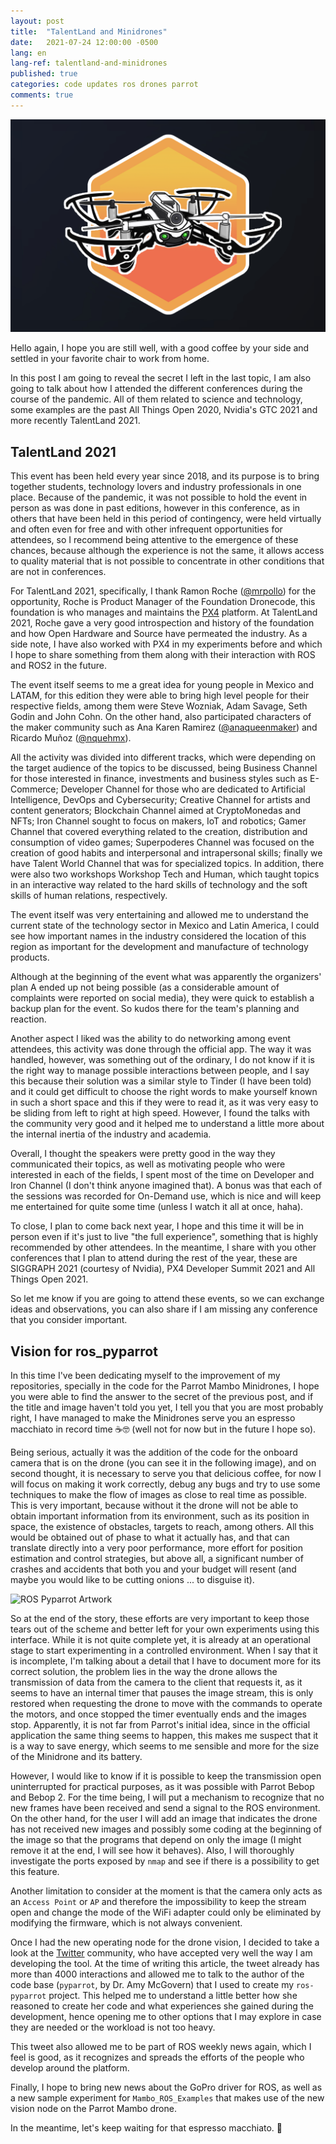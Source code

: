 ```yaml
---
layout: post
title:  "TalentLand and Minidrones"
date:   2021-07-24 12:00:00 -0500
lang: en
lang-ref: talentland-and-minidrones
published: true
categories: code updates ros drones parrot
comments: true
---
```


![Me](/assets/img/posts/talentland_minidrones_2.jpg)

Hello again, I hope you are still well, with a good coffee by your side and settled in your favorite chair to work from home. 

In this post I am going to reveal the secret I left in the last topic, I am also going to talk about how I attended the different conferences during the course of the pandemic. All of them related to science and technology, some examples are the past All Things Open 2020, Nvidia's GTC 2021 and more recently TalentLand 2021.

## TalentLand 2021

This event has been held every year since 2018, and its purpose is to bring together students, technology lovers and industry professionals in one place. Because of the pandemic, it was not possible to hold the event in person as was done in past editions, however in this conference, as in others that have been held in this period of contingency, were held virtually and often even for free and with other infrequent opportunities for attendees, so I recommend being attentive to the emergence of these chances, because although the experience is not the same, it allows access to quality material that is not possible to concentrate in other conditions that are not in conferences.

For TalentLand 2021, specifically, I thank Ramon Roche ([@mrpollo](https://twitter.com/mrpollo?s=20)) for the opportunity, Roche is Product Manager of the Foundation Dronecode, this foundation is who manages and maintains the [PX4](https://px4.io/) platform. At TalentLand 2021, Roche gave a very good introspection and history of the foundation and how Open Hardware and Source have permeated the industry. As a side note, I have also worked with PX4 in my experiments before and which I hope to share something from them along with their interaction with ROS and ROS2 in the future.

The event itself seems to me a great idea for young people in Mexico and LATAM, for this edition they were able to bring high level people for their respective fields, among them were Steve Wozniak, Adam Savage, Seth Godin and John Cohn. On the other hand, also participated characters of the maker community such as Ana Karen Ramirez ([@anaqueenmaker](https://www.instagram.com/anaqueenmaker/)) and Ricardo Muñoz ([@nquehmx](https://www.instagram.com/nquehmx/)).

All the activity was divided into different tracks, which were depending on the target audience of the topics to be discussed, being Business Channel for those interested in finance, investments and business styles such as E-Commerce; Developer Channel for those who are dedicated to Artificial Intelligence, DevOps and Cybersecurity; Creative Channel for artists and content generators; Blockchain Channel aimed at CryptoMonedas and NFTs; Iron Channel sought to focus on makers, IoT and robotics; Gamer Channel that covered everything related to the creation, distribution and consumption of video games; Superpoderes Channel was focused on the creation of good habits and interpersonal and intrapersonal skills; finally we have Talent World Channel that was for specialized topics. In addition, there were also two workshops Workshop Tech and Human, which taught topics in an interactive way related to the hard skills of technology and the soft skills of human relations, respectively.

The event itself was very entertaining and allowed me to understand the current state of the technology sector in Mexico and Latin America, I could see how important names in the industry considered the location of this region as important for the development and manufacture of technology products.  

Although at the beginning of the event what was apparently the organizers' plan A ended up not being possible (as a considerable amount of complaints were reported on social media), they were quick to establish a backup plan for the event. So kudos there for the team's planning and reaction.

Another aspect I liked was the ability to do networking among event attendees, this activity was done through the official app. The way it was handled, however, was something out of the ordinary, I do not know if it is the right way to manage possible interactions between people, and I say this because their solution was a similar style to Tinder (I have been told) and it could get difficult to choose the right words to make yourself known in such a short space and this if they were to read it, as it was very easy to be sliding from left to right at high speed. However, I found the talks with the community very good and it helped me to understand a little more about the internal inertia of the industry and academia.

Overall, I thought the speakers were pretty good in the way they communicated their topics, as well as motivating people who were interested in each of the fields, I spent most of the time on Developer and Iron Channel (I don't think anyone imagined that). A bonus was that each of the sessions was recorded for On-Demand use, which is nice and will keep me entertained for quite some time (unless I watch it all at once, haha). 

To close, I plan to come back next year, I hope and this time it will be in person even if it's just to live "the full experience", something that is highly recommended by other attendees. In the meantime, I share with you other conferences that I plan to attend during the rest of the year, these are SIGGRAPH 2021 (courtesy of Nvidia), PX4 Developer Summit 2021 and All Things Open 2021.

So let me know if you are going to attend these events, so we can exchange ideas and observations, you can also share if I am missing any conference that you consider important.

## Vision for ros_pyparrot

In this time I've been dedicating myself to the improvement of my repositories, specially in the code for the Parrot Mambo Minidrones, I hope you were able to find the answer to the secret of the previous post, and if the title and image haven't told you yet, I tell you that you are most probably right, I have managed to make the Minidrones serve you an espresso macchiato in record time ☕🤓 (well not for now but in the future I hope so). 

Being serious, actually it was the addition of the code for the onboard camera that is on the drone (you can see it in the following image), and on second thought, it is necessary to serve you that delicious coffee, for now I will focus on making it work correctly, debug any bugs and try to use some techniques to make the flow of images as close to real time as possible. This is very important, because without it the drone will not be able to obtain important information from its environment, such as its position in space, the existence of obstacles, targets to reach, among others. All this would be obtained out of phase to what it actually has, and that can translate directly into a very poor performance, more effort for position estimation and control strategies, but above all, a significant number of crashes and accidents that both you and your budget will resent (and maybe you would like to be cutting onions ... to disguise it).  

![ROS Pyparrot Artwork](https://toton95.github.io/assets/img/posts/ros-pyparrot_7.jpg)

So at the end of the story, these efforts are very important to keep those tears out of the scheme and better left for your own experiments using this interface. While it is not quite complete yet, it is already at an operational stage to start experimenting in a controlled environment. When I say that it is incomplete, I'm talking about a detail that I have to document more for its correct solution, the problem lies in the way the drone allows the transmission of data from the camera to the client that requests it, as it seems to have an internal timer that pauses the image stream, this is only restored when requesting the drone to move with the commands to operate the motors, and once stopped the timer eventually ends and the images stop. Apparently, it is not far from Parrot's initial idea, since in the official application the same thing seems to happen, this makes me suspect that it is a way to save energy, which seems to me sensible and more for the size of the Minidrone and its battery.

However, I would like to know if it is possible to keep the transmission open uninterrupted for practical purposes, as it was possible with Parrot Bebop and Bebop 2. For the time being, I will put a mechanism to recognize that no new frames have been received and send a signal to the ROS environment. On the other hand, for the user I will add an image that indicates the drone has not received new images and possibly some coding at the beginning of the image so that the programs that depend on only the image (I might remove it at the end, I will see how it behaves). Also, I will thoroughly investigate the ports exposed by `nmap` and see if there is a possibility to get this feature.

Another limitation to consider at the moment is that the camera only acts as an `Access Point` or `AP` and therefore the impossibility to keep the stream open and change the mode of the WiFi adapter could only be eliminated by modifying the firmware, which is not always convenient.

Once I had the new operating node for the drone vision, I decided to take a look at the [Twitter](https://twitter.com/alexis_guijarro/status/1415558596633391104?s=20) community, who have accepted very well the way I am developing the tool. At the time of writing this article, the tweet already has more than 4000 interactions and allowed me to talk to the author of the code base (`pyparrot`, by Dr. Amy McGovern) that I used to create my `ros-pyparrot` project. This helped me to understand a little better how she reasoned to create her code and what experiences she gained during the development, hence opening me to other options that I may explore in case they are needed or the workload is not too heavy.

This tweet also allowed me to be part of ROS weekly news again, which I feel is good, as it recognizes and spreads the efforts of the people who develop around the platform.  

Finally, I hope to bring new news about the GoPro driver for ROS, as well as a new sample experiment for `Mambo_ROS_Examples` that makes use of the new vision node on the Parrot Mambo drone.

In the meantime, let's keep waiting for that espresso macchiato. 🤤

